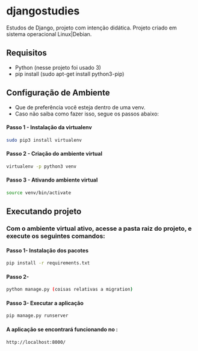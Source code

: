 # djangostudies
 Estudos de Django, projeto com intenção didática.
 Projeto criado em sistema operacional Linux|Debian.

 ## Requisitos 
 - Python (nesse projeto foi usado 3)
 - pip install (sudo apt-get install python3-pip)


## Configuração de Ambiente
 - Que de preferência você esteja dentro de uma venv.
- Caso não saiba como fazer isso, segue os passos abaixo:
#### Passo 1 - Instalação da virtualenv
```bash
sudo pip3 install virtualenv
```

#### Passo 2 - Criação do ambiente virtual

```bash
virtualenv -p python3 venv
```
#### Passo 3 - Ativando ambiente virtual
```bash
source venv/bin/activate
```

## Executando projeto 

### Com o ambiente virtual ativo, acesse a pasta raiz do projeto, e execute os seguintes comandos:

#### Passo 1- Instalação dos pacotes
```bash
pip install -r requirements.txt
```
#### Passo 2- 
```bash
python manage.py (coisas relativas a migration)
```
#### Passo 3- Executar a aplicação 
```bash
pip manage.py runserver 
```
#### A aplicação se encontrará funcionando no :
```bash
http://localhost:8000/
```